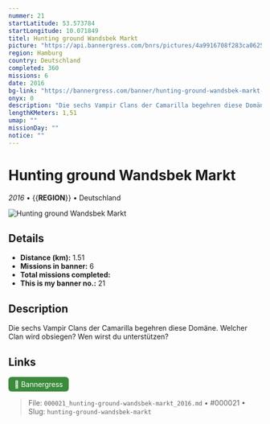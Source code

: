 ```yaml
---
nummer: 21
startLatitude: 53.573784
startLongitude: 10.071849
titel: Hunting ground Wandsbek Markt
picture: "https://api.bannergress.com/bnrs/pictures/4a9916708f283ca0625a1546dbcf5d55"
region: Hamburg
country: Deutschland
completed: 360
missions: 6
date: 2016
bg-link: "https://bannergress.com/banner/hunting-ground-wandsbek-markt-ventrue-3567"
onyx: 0
description: "Die sechs Vampir Clans der Camarilla begehren diese Domäne. Welcher Clan wird obsiegen? Wen wirst du unterstützen?"
lengthKMeters: 1,51
umap: ""
missionDay: ""
notice: ""
---
```

# Hunting ground Wandsbek Markt

*2016* • {{__REGION__}} • Deutschland

![Hunting ground Wandsbek Markt](https://api.bannergress.com/bnrs/pictures/4a9916708f283ca0625a1546dbcf5d55)



## Details
- **Distance (km):** 1.51
- **Missions in banner:** 6
- **Total missions completed:** 
- **This is my banner no.:** 21



## Description
Die sechs Vampir Clans der Camarilla begehren diese Domäne. Welcher Clan wird obsiegen? Wen wirst du unterstützen?



## Links
<a href="https://bannergress.com/banner/hunting-ground-wandsbek-markt-ventrue-3567" target="_blank" style="display:inline-block;margin-right:8px;padding:6px 12px;background:#3c8b3c;color:#fff;text-decoration:none;border-radius:6px;">🔗 Bannergress</a>



> File: `000021_hunting-ground-wandsbek-markt_2016.md` • #000021 • Slug: `hunting-ground-wandsbek-markt`
